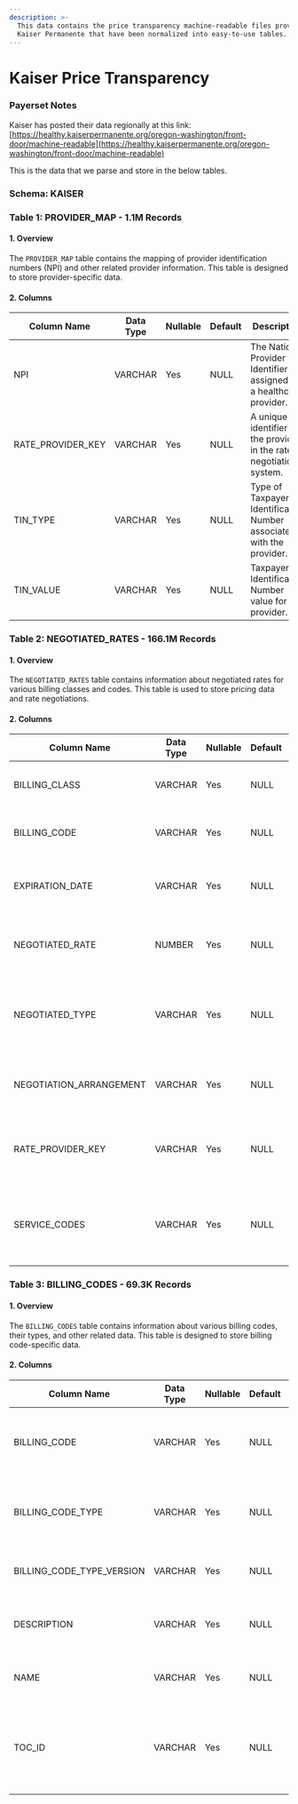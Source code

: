 ```yaml
---
description: >-
  This data contains the price transparency machine-readable files provided by
  Kaiser Permanente that have been normalized into easy-to-use tables.
---
```


# Kaiser Price Transparency

### Payerset Notes

Kaiser has posted their data regionally at this link: [https://healthy.kaiserpermanente.org/oregon-washington/front-door/machine-readable](https://healthy.kaiserpermanente.org/oregon-washington/front-door/machine-readable)

This is the data that we parse and store in the below tables.

### Schema: KAISER

### Table 1: PROVIDER\_MAP - 1.1M Records

#### 1. Overview

The `PROVIDER_MAP` table contains the mapping of provider identification numbers (NPI) and other related provider information. This table is designed to store provider-specific data.

#### 2. Columns

| Column Name         | Data Type | Nullable | Default | Description                                                          |
| ------------------- | --------- | -------- | ------- | -------------------------------------------------------------------- |
| NPI                 | VARCHAR   | Yes      | NULL    | The National Provider Identifier assigned to a healthcare provider.  |
| RATE\_PROVIDER\_KEY | VARCHAR   | Yes      | NULL    | A unique identifier for the provider in the rate negotiation system. |
| TIN\_TYPE           | VARCHAR   | Yes      | NULL    | Type of Taxpayer Identification Number associated with the provider. |
| TIN\_VALUE          | VARCHAR   | Yes      | NULL    | Taxpayer Identification Number value for the provider.               |

### Table 2: NEGOTIATED\_RATES - 166.1M Records

#### 1. Overview

The `NEGOTIATED_RATES` table contains information about negotiated rates for various billing classes and codes. This table is used to store pricing data and rate negotiations.

#### 2. Columns

| Column Name              | Data Type | Nullable | Default | Description                                                          |
| ------------------------ | --------- | -------- | ------- | -------------------------------------------------------------------- |
| BILLING\_CLASS           | VARCHAR   | Yes      | NULL    | The class or category of the billing code.                           |
| BILLING\_CODE            | VARCHAR   | Yes      | NULL    | A unique identifier for the specific billing code.                   |
| EXPIRATION\_DATE         | VARCHAR   | Yes      | NULL    | The expiration date of the negotiated rate.                          |
| NEGOTIATED\_RATE         | NUMBER    | Yes      | NULL    | The negotiated rate for the specified billing code.                  |
| NEGOTIATED\_TYPE         | VARCHAR   | Yes      | NULL    | The type of the negotiated rate (e.g., fixed, percentage, etc.).     |
| NEGOTIATION\_ARRANGEMENT | VARCHAR   | Yes      | NULL    | The arrangement for the negotiated rate.                             |
| RATE\_PROVIDER\_KEY      | VARCHAR   | Yes      | NULL    | A unique identifier for the provider in the rate negotiation system. |
| SERVICE\_CODES           | VARCHAR   | Yes      | NULL    | The associated service codes for the negotiated rate.                |

### Table 3: BILLING\_CODES - 69.3K Records

#### 1. Overview

The `BILLING_CODES` table contains information about various billing codes, their types, and other related data. This table is designed to store billing code-specific data.

#### 2. Columns

| Column Name                  | Data Type | Nullable | Default | Description                                                                 |
| ---------------------------- | --------- | -------- | ------- | --------------------------------------------------------------------------- |
| BILLING\_CODE                | VARCHAR   | Yes      | NULL    | A unique identifier for the specific billing code.                          |
| BILLING\_CODE\_TYPE          | VARCHAR   | Yes      | NULL    | The type or standard of the billing code (e.g., ICD-10, CPT, etc.).         |
| BILLING\_CODE\_TYPE\_VERSION | VARCHAR   | Yes      | NULL    | The version of the billing code type.                                       |
| DESCRIPTION                  | VARCHAR   | Yes      | NULL    | A description of the billing code.                                          |
| NAME                         | VARCHAR   | Yes      | NULL    | The name or title of the billing code.                                      |
| TOC\_ID                      | VARCHAR   | Yes      | NULL    | The unique identifier for the table of contents entry for the billing code. |
